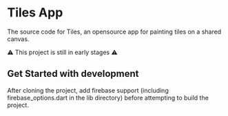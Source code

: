 # Tiles App

The source code for Tiles, an opensource app for painting tiles on a shared canvas.

⚠️ This project is still in early stages ⚠️

## Get Started with development

After cloning the project, add firebase support (including firebase_options.dart in the lib directory) before attempting to build the project.
